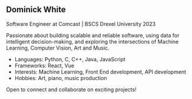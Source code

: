 ## Dominick White

Software Engineer at Comcast | BSCS Drexel University 2023

Passionate about building scalable and reliable software, using data for intelligent decision-making, and exploring the intersections of Machine Learning, Computer Vision, Art and Music.

- Languages:  Python, C, C++, Java, JavaScript
- Frameworks: React, Vue
- Interests: Machine Learning, Front End development, API development
- Hobbies: Art, piano, music production

Open to connect and collaborate on exciting projects! 

